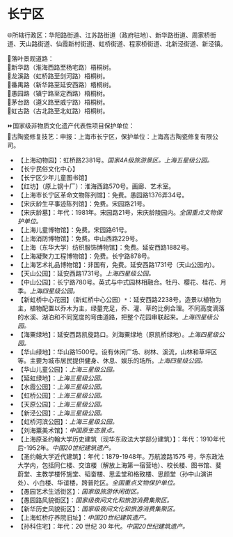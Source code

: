 # 长宁区  
🌐所辖行政区：华阳路街道、江苏路街道（政府驻地）、新华路街道、周家桥街道、天山路街道、仙霞新村街道、虹桥街道、程家桥街道、北新泾街道、新泾镇。  
  
🧭落叶景观道路：  
🔸新华路（淮海西路至杨宅路）梧桐树。  
🔸龙溪路（虹桥路至剑河路）梧桐树。  
🔸番禺路（新华路至延安西路）梧桐树。  
🔸愚园路（镇宁路至定西路）梧桐树。  
🔸茅台路（遵义路至威宁路）梧桐树。  
🔸虹古路（古北路至北虹路）梧桐树。  
  
⏩国家级非物质文化遗产代表性项目保护单位：  
🔸古陶瓷修复技艺：申报：上海市长宁区，保护单位：上海高古陶瓷修复有限公司。  
  
* 【上海动物园】：虹桥路2381号。*国家4A级旅游景区。上海五星级公园。*  
* 【长宁民俗文化中心】  
* 【长宁区少年儿童图书馆】  
* 【红坊】（原上钢十厂）：淮海西路570号。画廊、艺术室。  
* 【上海市长宁区革命文物陈列馆】：免费。愚园路1376弄34号。  
* 【宋庆龄生平事迹陈列馆】：免费。宋园路21号。  
* 【宋庆龄墓】：年代：1981年。宋园路21号，宋庆龄陵园内。*全国重点文物保护单位。*  
* 【上海儿童博物馆】：免费。宋园路61号。  
* 【上海消防博物馆】：免费。中山西路229号。  
* 【上海（东华大学）纺织服饰博物馆】：免费。延安西路1882号。  
* 【上海凝聚力工程博物馆】：免费。长宁路878号。  
* 【上海艺术礼品博物馆】：非国有，免费。延安西路1731号（天山公园内）。  
* 【天山公园】：延安西路1731号。*上海四星级公园。*  
* 【中山公园】：长宁路780号。英式与中式园林相融合。牡丹、樱花、桂花、月季。*上海四星级公园。*  
* 【新虹桥中心花园】（新虹桥中心公园）`*`：延安西路2238号。造景以植物为主，植物配置以乔木为主，绿量充足，乔、灌、草的比例合理。不同高度滴落的水溪、湖泊和不同宽度的弯曲道路，把整个花园串联起来。*上海四星级公园。*  
* 【海粟绿地】：延安西路凯旋路口。刘海粟绿地（原凯桥绿地）。*上海四星级公园。*  
* 【华山绿地】：华山路1500号。设有休闲广场、树林、溪流，山林和草坪区等。主要为城市居民提供健身、休息、娱乐的场所。*上海四星级公园。*  
* 【华山儿童公园】：*上海三星级公园。*  
* 【延虹绿地】：*上海三星级公园。*  
* 【水霞公园】：*上海三星级公园。*  
* 【虹桥公园】：*上海三星级公园。*  
* 【天原公园】：*上海三星级公园。*  
* 【新泾公园】：*上海三星级公园。*  
* 【虹桥河滨公园】：*上海三星级公园。*  
* 【刘海粟美术馆】：*中国原生态景点。*  
* 【上海原圣约翰大学历史建筑（现华东政法大学部分建筑）】：年代：1910年代后-1952年。*中国20世纪建筑遗产。*  
* 【圣约翰大学近代建筑】：年代：1879-1948年。万航渡路1575 号，华东政法大学内，包括同仁楼、交谊楼（解放上海第一宿营地）、校长楼、图书馆、斐蔚堂、主教学楼怀施堂、韬奋楼、思孟堂和格致楼、思颜堂（孙中山演讲处）、小白楼、华谊楼，跨普陀区。*全国重点文物保护单位。*  
* 【愚园艺术生活街区】：*国家级旅游休闲街区。*  
* 【愚园路风貌街区】：*国家级夜间文化和旅游消费集聚区。*  
* 【新华历史风貌街区】：*国家级夜间文化和旅游消费集聚区。*    
* 【上海虹桥疗养院旧址】：*中国20世纪建筑遗产。*     
* 【孙科住宅】：年代：20 世纪 30 年代。*中国20世纪建筑遗产。* 